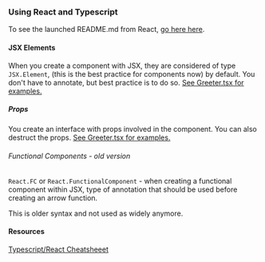 ### Using React and Typescript
To see the launched README.md from React, [go here here](./REACT_README.md). 

#### JSX Elements
When you create a component with JSX, they are considered of type `JSX.Element`, (this is the best practice for components now) by default. You don't have to annotate, but best practice is to do so. 
[See Greeter.tsx for examples.](./src/Components/Greeter.tsx)

##### Props
You create an interface with props involved in the component. You can also destruct the props. 
[See Greeter.tsx for examples.](./src/Components/Greeter.tsx)
###### Functional Components - old version

`React.FC` or `React.FunctionalComponent` - when creating a functional component within JSX, type of annotation that should be used before creating an arrow function. 

This is older syntax and not used as widely anymore. 


#### Resources 
[Typescript/React Cheatsheeet](https://github.com/typescript-cheatsheets/react#reacttypescript-cheatsheet)